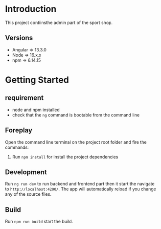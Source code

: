 # Introduction 

This project contiinsthe admin part of the sport shop.

## Versions

- Angular => 13.3.0
- Node => 16.x.x
- npm => 6.14.15


# Getting Started

## requirement
- node and npm installed
- check that the `ng` command is bootable from the command line

## Foreplay

Open the command line terminal on the project root folder and fire the commands:

1. Run `npm install` for install the project dependencies

## Development 

Run `ng run dev` to run backend and frontend part then it start the navigate to `http://localhost:4200/`. The app will automatically reload if you change any of the source files.

## Build

Run `npm run build` start the build.